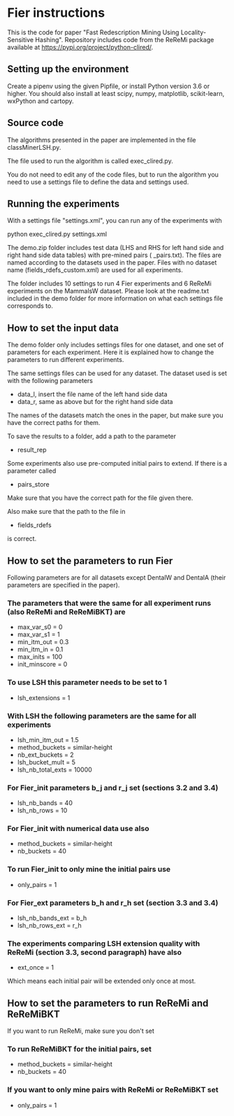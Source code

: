 # Fier instructions

This is the code for paper "Fast Redescription Mining Using Locality-Sensitive Hashing". Repository includes code from the ReReMi package available at https://pypi.org/project/python-clired/.

## Setting up the environment 

Create a pipenv using the given Pipfile, or install Python version 3.6 or higher. You should also install at least scipy, numpy, matplotlib, scikit-learn, wxPython and cartopy.

## Source code

The algorithms presented in the paper are implemented in the file classMinerLSH.py. 

The file used to run the algorithm is called exec_clired.py.

You do not need to edit any of the code files, but to run the algorithm you need to use a settings file to define the data and settings used.

## Running the experiments

With a settings file "settings.xml", you can run any of the experiments with

python exec_clired.py settings.xml

The demo.zip folder includes test data (LHS and RHS for left hand side and right hand side data tables) with pre-mined pairs ( _pairs.txt). The files are named according to the datasets used in the paper. Files with no dataset name (fields_rdefs_custom.xml) are used for all experiments. 

The folder includes 10 settings to run 4 Fier experiments and 6 ReReMi experiments on the MammalsW dataset. Please look at the readme.txt included in the demo folder for more information on what each settings file corresponds to.

## How to set the input data

The demo folder only includes settings files for one dataset, and one set of parameters for each experiment. Here it is explained how to change the parameters to run different experiments.

The same settings files can be used for any dataset. The dataset used is set with the following parameters 

* data_l, insert the file name of the left hand side data
* data_r, same as above but for the right hand side data

The names of the datasets match the ones in the paper, but make sure you have the correct paths for them.

To save the results to a folder, add a path to the parameter

* result_rep

Some experiments also use pre-computed initial pairs to extend. If there is a parameter called 

* pairs_store

Make sure that you have the correct path for the file given there.

Also make sure that the path to the file in 

* fields_rdefs

is correct.

## How to set the parameters to run Fier

Following parameters are for all datasets except DentalW and DentalA (their parameters are specified in the paper).

### The parameters that were the same for all experiment runs (also ReReMi and ReReMiBKT) are

* max_var_s0 = 0
* max_var_s1 = 1
* min_itm_out = 0.3
* min_itm_in = 0.1
* max_inits = 100
* init_minscore = 0

### To use LSH this parameter needs to be set to 1

* lsh_extensions = 1

### With LSH the following parameters are the same for all experiments

* lsh_min_itm_out = 1.5
* method_buckets = similar-height
* nb_ext_buckets = 2
* lsh_bucket_mult = 5
* lsh_nb_total_exts = 10000

### For Fier_init parameters b_j and r_j set (sections 3.2 and 3.4)

* lsh_nb_bands = 40
* lsh_nb_rows = 10

### For Fier_init with numerical data use also

* method_buckets = similar-height
* nb_buckets = 40

### To run Fier_init to only mine the initial pairs use

* only_pairs = 1

### For Fier_ext parameters b_h and r_h set (section 3.3 and 3.4)

* lsh_nb_bands_ext = b_h
* lsh_nb_rows_ext = r_h

### The experiments comparing LSH extension quality with ReReMi (section 3.3, second paragraph) have also

* ext_once = 1

Which means each initial pair will be extended only once at most.

## How to set the parameters to run ReReMi and ReReMiBKT

If you want to run ReReMi, make sure you don't set 
### To run ReReMiBKT for the initial pairs, set 

* method_buckets = similar-height
* nb_buckets = 40

### If you want to only mine pairs with ReReMi or ReReMiBKT set

* only_pairs = 1
